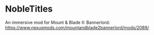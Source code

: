 # NobleTitles

An immersive mod for Mount & Blade II: Bannerlord: https://www.nexusmods.com/mountandblade2bannerlord/mods/2089/
